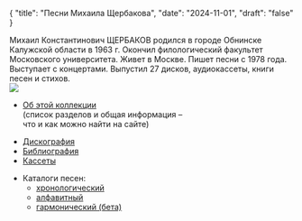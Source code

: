 {
    "title": "Песни Михаила Щербакова",
    "date": "2024-11-01",
    "draft": "false"
}


<div class="wrapper">
<div class="abstract">Михаил Константинович ЩЕРБАКОВ родился в&nbsp;городе Обнинске Калужской 
области в&nbsp;1963&nbsp;г. Окончил филологический факультет Московского университета. 
Живет в&nbsp;Москве. Пишет песни с&nbsp;1978 года. Выступает с&nbsp;концертами.
Выпустил 27&nbsp;дисков, аудиокассеты, книги песен и&nbsp;стихов.</div>
<div class="frontimage"><img src="Images/main22.jpg" /></div>
<div class="collections">
<ul>
<li><a href="about.html">Об этой коллекции</a><br />(список разделов и общая информация&nbsp;&ndash;<br />что и как можно найти на сайте)</li>
</ul>
<ul class="mob-link-block">
<li><a href="Disks/index.html">Дискография</a></li>
<li><a href="Books/index.html">Библиография</a></li>
<li><a href="Tapes/index.html">Кассеты</a></li>
</ul>
<ul><li>Каталоги песен:
<ul class="mob-link-block">
<li><a href="htmtexts/1981/index.html">хронологический</a></li>
<li><a href="alphabetic.html">алфавитный</a></li>
<li><a href="htmaccords/1981/index.html">гармонический (бета)</a></li>
</ul>
</li>
</ul>
</div>
</div>


